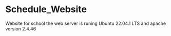 # Schedule_Website
Website for school
the web server is runing Ubuntu 22.04.1 LTS and apache version 2.4.46
